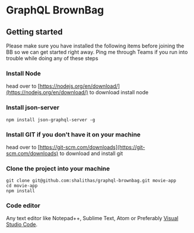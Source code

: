 # GraphQL BrownBag

## Getting started

Please make sure you have installed the following items before joining the BB so we can get started right away. Ping me through Teams if you run into trouble while doing any of these steps

### Install Node

head over to [https://nodejs.org/en/download/](https://nodejs.org/en/download/) to download install node

### Install json-server

    npm install json-graphql-server -g

### Install GIT if you don't have it on your machine

head over to [https://git-scm.com/downloads](https://git-scm.com/downloads) to download and install git

### Clone the project into your machine

    git clone git@github.com:shalithas/graphql-brownbag.git movie-app
    cd movie-app
    npm install
    
### Code editor

Any text editor like Notepad++, Sublime Text, Atom or Preferably [Visual Studio Code](https://code.visualstudio.com/Download).
